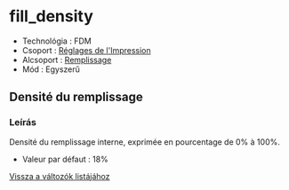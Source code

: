# fill\_density

* Technológia : FDM
* Csoport : [Réglages de l'Impression](../print_settings/print_settings.md)
* Alcsoport : [Remplissage](../print_settings/print_settings.md#remplissage)
* Mód : Egyszerű

## Densité du remplissage

### Leírás

Densité du remplissage interne, exprimée en pourcentage de 0% à 100%.

* Valeur par défaut : 18%

[Vissza a változók listájához](variable_list.md)

